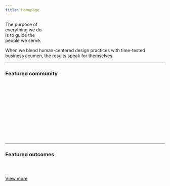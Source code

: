 ```yaml
---
title: Homepage
---
```


<title-block fade="true">
The purpose of<br>
everything we do<br>
<span>is to guide the<br>
people we serve.</span>
</title-block>

<grid background="gray-10">
<column lg="8" md="5">

<p size="xl">When we blend human-centered design practices with time-tested business acumen, the results speak for themselves.</p>

<icon name="PlexArrowDown"></icon>

</column>
</grid>

<grid background="gray-10">
<column lg="16">

<hr>

</column>

<!-- Featured Community Start -->

<column lg="4">

### Featured community

</column>

<column lg="4" md="4">

<tile title_size="small"
    href="/community/Ruchi/"
    caption="community/Ruchi"
    title="Ruchi Batra">
<img src="images/cards/placeholder.png" alt="" />
</tile>

</column>
<column lg="4" md="4">

<tile title_size="small"
    href="/community/Jordan/"
    caption="community/Jordan"
    title="Jordan Shade">
<img src="images/cards/placeholder.png" alt="" />
</tile>

</column>
<column lg="4" md="4">

<tile title_size="small"
    href="/community/Ruchi/"
    caption="community/Placeholder"
    title="Placeholder Lastname">
<img src="images/cards/placeholder.png" alt="" />
</tile>

</column>
<column lg="4" md="4" offset_lg="4">

<tile title_size="small"
    href="/community/Ruchi/"
    caption="community/Placeholder"
    title="Placeholder Lastname">
<img src="images/cards/placeholder.png" alt="" />
</tile>
</tile>

</column>
<column lg="4" md="4">

<tile title_size="small"
    href="/community/Ruchi/"
    caption="community/Placeholder"
    title="Placeholder Lastname">
<img src="images/cards/placeholder.png" alt="" />
</tile>

</column>
<column lg="4" md="4">

<tile title_size="small"
    href="/community/Ruchi/"
    caption="community/Placeholder"
    title="Placeholder Lastname">
<img src="images/cards/placeholder.png" alt="" />
</tile>

</column>
<column lg="4" md="4" offset_lg="4">

<tile title_size="small"
    href="/community/Ruchi/"
    caption="community/Placeholder"
    title="Placeholder Lastname">
<img src="images/cards/placeholder.png" alt="" />
</tile>
</tile>

</column>
<column lg="4" md="4">

<tile title_size="small"
    href="/community/Ruchi/"
    caption="community/Placeholder"
    title="Placeholder Lastname">
<img src="images/cards/placeholder.png" alt="" />
</tile>

</column>
<column lg="4" md="4">

<tile title_size="small"
    href="/community/Ruchi/"
    caption="community/Placeholder"
    title="Placeholder Lastname">
<img src="images/cards/placeholder.png" alt="" />
</tile>

</column>
<column lg="4" md="4" offset_lg="4">

<tile title_size="small"
    href="/community/Ruchi/"
    caption="community/Placeholder"
    title="Placeholder Lastname">
<img src="images/cards/placeholder.png" alt="" />
</tile>
</tile>

</column>
<column lg="4" md="4">

<tile title_size="small"
    href="/community/Ruchi/"
    caption="community/Placeholder"
    title="Placeholder Lastname">
<img src="images/cards/placeholder.png" alt="" />
</tile>

</column>
<column lg="4" md="4">

<tile title_size="small"
    href="/community/Ruchi/"
    caption="community/Placeholder"
    title="Placeholder Lastname">
<img src="images/cards/placeholder.png" alt="" />
</tile>

</column>
<column lg="4" md="4" offset_lg="4">

<tile title_size="small"
    href="/community/Ruchi/"
    caption="community/Placeholder"
    title="Placeholder Lastname">
<img src="images/cards/placeholder.png" alt="" />
</tile>
</tile>

</column>
<column lg="4" md="4">

<tile title_size="small"
    href="/community/Ruchi/"
    caption="community/Placeholder"
    title="Placeholder Lastname">
<img src="images/cards/placeholder.png" alt="" />
</tile>

</column>
</grid>

<grid background="gray-10">
<column lg="16">

<hr>

</column>
<column lg="4">

<!-- Featured Community End -->

<!-- Outcomes Start -->

### Featured outcomes

</column>

<column lg="4" md="4">

<tile title_size="small"
    href="/impact/quantum/"
    caption="impact/quantum"
    title="Gallery: Quantum computing">
<img src="images/Image_1.jpg" alt="" />
</tile>

</column>
<column lg="4" md="4">

<tile title_size="small"
    href="https://www.youtube.com/watch?v=yrI8S1906Ug"
    caption="Youtube"
    title="Video: Building a security operations center on wheels">
<img src="images/Image_2.jpg" alt=""/>
</tile>

</column>
<column lg="4" md="4" offset_lg="0"  offset_md="4">

<tile title_size="small"
    href="https://www.tdc.org/competitions/typeface-design-2018/"
    caption="Type Directors Club"
    title="2018 Typeface design competition: Plex wins Judges’ Choice">
<img src="images/Image_3.jpg" alt=""/>
</tile>

</column>
<column lg="4" offset_lg="12" text_align="right">

[View more](/impact/)

</column>

</grid>

<!-- Outcomes End -->
